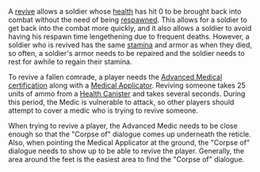 A [revive](Revive.md) allows a soldier whose [health](Health.md) has hit 0 to be
brought back into combat without the need of being
[respawned](Respawn.md). This allows for a soldier to get back into
the combat more quickly, and it also allows a soldier to avoid having his
respawn time lengethening due to frequent deaths. However, a soldier who is
revived has the same [stamina](Stamina.md) and armor as when they died, so
often, a soldier's armor needs to be repaired and the soldier needs to rest for
awhile to regain their stamina.

To revive a fallen comrade, a player needs the
[Advanced Medical](../certifications/Advanced_Medical.md)
[certification](../certifications/Certification.md) along with a
[Medical Applicator](../weapons/Medical_Applicator.md). Reviving someone takes
25 units of ammo from a [Health Canister](../items/Health_Canister.md) and takes
several seconds. During this period, the Medic is vulnerable to attack, so other
players should attempt to cover a medic who is trying to revive someone.

When trying to revive a player, the Advanced Medic needs to be close enough so
that the "Corpse of" dialogue comes up underneath the reticle. Also, when
pointing the Medical Applicator at the ground, the "Corpse of" dialogue needs to
show up to be able to revive the player. Generally, the area around the feet is
the easiest area to find the "Corpse of" dialogue.


